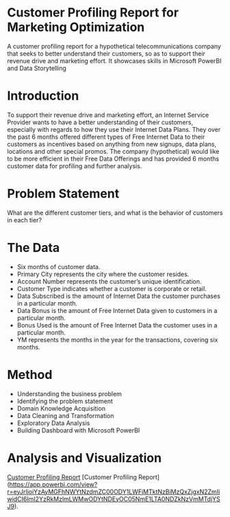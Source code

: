 # Customer Profiling Report for Marketing Optimization
A customer profiling report for a hypothetical telecommunications company that seeks to better understand their customers, so as to support their revenue drive and marketing effort. 
It showcases skills in Microsoft PowerBI and Data Storytelling

# Introduction 
To support their revenue drive and marketing effort, an Internet Service Provider wants to have a better understanding of their customers, especially with regards to how they use their Internet Data Plans.
They over the past 6 months offered different types of Free Internet Data to their customers as incentives based on anything from new signups, data plans, locations and other special promos.
The company (hypothetical) would like to be more efficient in their Free Data Offerings and has provided 6 months customer data for profiling and further analysis.

# Problem Statement
What are the different customer tiers, and what is the behavior of customers in each tier?

# The Data  
* Six months of customer data.  
* Primary City represents the city where the customer resides.
* Account Number represents the customer’s unique identification.
* Customer Type indicates whether a customer is corporate or retail.
* Data Subscribed is the amount of Internet Data the customer purchases in a particular month.
* Data Bonus is the amount of Free Internet Data given to customers in a particular month.
* Bonus Used is the amount of Free Internet Data the customer uses in a particular month.
* YM represents the months in the year for the transactions, covering six months.

# Method
* Understanding the business problem
* Identifying the problem statement
* Domain Knowledge Acquisition
* Data Cleaning and Transformation
* Exploratory Data Analysis
* Building Dashboard with Microsoft PowerBI
  
# Analysis and Visualization
[Customer Profiling Report](https://app.powerbi.com/view?r=eyJrIjoiYzAyMGFhNWYtNzdmZC00ODY1LWFjMTktNzBiMzQxZjgxN2ZmIiwidCI6ImI2YzRkMzlmLWMwODYtNDEyOC05NmE1LTA0NDZkNzVmMTdjYSJ9)
[Customer Profiling Report] (https://app.powerbi.com/view?r=eyJrIjoiYzAyMGFhNWYtNzdmZC00ODY1LWFjMTktNzBiMzQxZjgxN2ZmIiwidCI6ImI2YzRkMzlmLWMwODYtNDEyOC05NmE1LTA0NDZkNzVmMTdjYSJ9).



